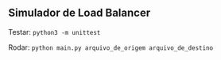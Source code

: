 Simulador de Load Balancer
---

Testar: `python3 -m unittest`

Rodar: `python main.py arquivo_de_origem arquivo_de_destino`
